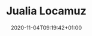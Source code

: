 ---
title: "Jualia Locamuz"
description: "Introducing Doks, a Hugo theme helping you build modern documentation websites that are secure, fast, and SEO-ready — by default."
excerpt: "Introducing Doks, a Hugo theme helping you build modern documentation websites that are secure, fast, and SEO-ready — by default."
date: 2020-11-04T09:19:42+01:00
lastmod: 2020-11-04T09:19:42+01:00
draft: false
weight: 50
categories: ["News"]
tags: ["security", "performance", "SEO"]
contributors: ["Henk Verlinde"]
pinned: false
homepage: false
images:
- "julia.jpg"
---